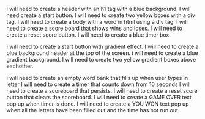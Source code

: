 <!-- HTML -->
I will need to create a header with an h1 tag with a blue background.
I will need create a start button.
I will need to create two yellow boxes with a div tag.
I will need to create a body with a word in html using a div tag.
I will need to create a score board that shows wins and loses.
I will need to create a reset score button.
I will need to create a blue timer box.

<!-- CSS -->
I will need to create a start button with gradient effect.
I will need to create a blue background header at the top of the screen.
i will need to create a blue gradient background.
I will need to create two yellow gradient boxes above eachother.

<!-- JAVASCRIPT -->
I will need to create an empty word bank that fills up when user types in letter
I will need to create a timer that counts down from 10 seconds 
I will need to create a scoreboard that persists.
I will need to create a reset score button that clears the scoreboard.
I will need to create a GAME OVER text pop up when timer is done.
I will need to create a YOU WON text pop up when all the letters have been filled out and the time has not run out.